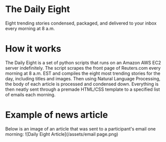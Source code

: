 # The Daily Eight
Eight trending stories condensed, packaged, and delivered to your inbox every morning at 8 a.m.

# How it works
The Daily Eight is a set of python scripts that runs on an Amazon AWS EC2 server indefinitely. The script scrapes the front page of Reuters.com every morning at 8 a.m. EST and compiles the eight most trending stories for the day, including titles and images. Then using Natural Language Processing, the body of each article is processed and condensed down. Everything is then neatly sent through a premade HTML/CSS template to a specified list of emails each morning.

# Example of news article
Below is an image of an article that was sent to a participant's email one morning:
![Daily Eight Article](/assets/email page.png)
